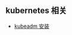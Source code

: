 ## kubernetes 相关

 - [kubeadm 安装 ](https://github.com/vilsongwei/v-note/blob/master/kubernetes/kubeadm-install-k8s.md)
